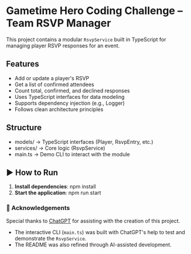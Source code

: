 # Gametime Hero Coding Challenge – Team RSVP Manager

This project contains a modular `RsvpService` built in TypeScript for managing player RSVP responses for an event.

## Features

- Add or update a player's RSVP
- Get a list of confirmed attendees
- Count total, confirmed, and declined responses
- Uses TypeScript interfaces for data modeling
- Supports dependency injection (e.g., Logger)
- Follows clean architecture principles

## Structure

- models/      -> TypeScript interfaces (Player, RsvpEntry, etc.)
- services/    -> Core logic (RsvpService)
- main.ts      -> Demo CLI to interact with the module

## ▶️ How to Run

1. **Install dependencies**:
   npm install
2. **Start the application**:
   npm run start

### 🤝 Acknowledgements

Special thanks to [ChatGPT](https://openai.com/chatgpt) for assisting with the creation of this project.

- The interactive CLI (`main.ts`) was built with ChatGPT's help to test and demonstrate the `RsvpService`.
- The README was also refined through AI-assisted development.